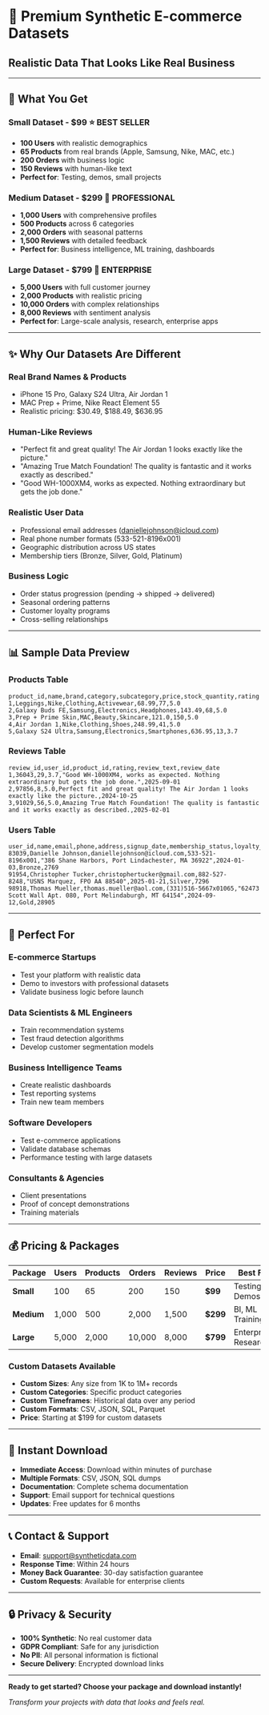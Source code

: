 # 🛒 Premium Synthetic E-commerce Datasets
## **Realistic Data That Looks Like Real Business**

---

## 🎯 **What You Get**

### **Small Dataset - $99** ⭐ **BEST SELLER**
- **100 Users** with realistic demographics
- **65 Products** from real brands (Apple, Samsung, Nike, MAC, etc.)
- **200 Orders** with business logic
- **150 Reviews** with human-like text
- **Perfect for**: Testing, demos, small projects

### **Medium Dataset - $299** 💼 **PROFESSIONAL**
- **1,000 Users** with comprehensive profiles
- **500 Products** across 6 categories
- **2,000 Orders** with seasonal patterns
- **1,500 Reviews** with detailed feedback
- **Perfect for**: Business intelligence, ML training, dashboards

### **Large Dataset - $799** 🚀 **ENTERPRISE**
- **5,000 Users** with full customer journey
- **2,000 Products** with realistic pricing
- **10,000 Orders** with complex relationships
- **8,000 Reviews** with sentiment analysis
- **Perfect for**: Large-scale analysis, research, enterprise apps

---

## ✨ **Why Our Datasets Are Different**

### **Real Brand Names & Products**
- iPhone 15 Pro, Galaxy S24 Ultra, Air Jordan 1
- MAC Prep + Prime, Nike React Element 55
- Realistic pricing: $30.49, $188.49, $636.95

### **Human-Like Reviews**
- "Perfect fit and great quality! The Air Jordan 1 looks exactly like the picture."
- "Amazing True Match Foundation! The quality is fantastic and it works exactly as described."
- "Good WH-1000XM4, works as expected. Nothing extraordinary but gets the job done."

### **Realistic User Data**
- Professional email addresses (daniellejohnson@icloud.com)
- Real phone number formats (533-521-8196x001)
- Geographic distribution across US states
- Membership tiers (Bronze, Silver, Gold, Platinum)

### **Business Logic**
- Order status progression (pending → shipped → delivered)
- Seasonal ordering patterns
- Customer loyalty programs
- Cross-selling relationships

---

## 📊 **Sample Data Preview**

### **Products Table**
```
product_id,name,brand,category,subcategory,price,stock_quantity,rating
1,Leggings,Nike,Clothing,Activewear,68.99,77,5.0
2,Galaxy Buds FE,Samsung,Electronics,Headphones,143.49,68,5.0
3,Prep + Prime Skin,MAC,Beauty,Skincare,121.0,150,5.0
4,Air Jordan 1,Nike,Clothing,Shoes,248.99,41,5.0
5,Galaxy S24 Ultra,Samsung,Electronics,Smartphones,636.95,13,3.7
```

### **Reviews Table**
```
review_id,user_id,product_id,rating,review_text,review_date
1,36043,29,3.7,"Good WH-1000XM4, works as expected. Nothing extraordinary but gets the job done.",2025-09-01
2,97856,8,5.0,Perfect fit and great quality! The Air Jordan 1 looks exactly like the picture.,2024-10-25
3,91029,56,5.0,Amazing True Match Foundation! The quality is fantastic and it works exactly as described.,2025-02-01
```

### **Users Table**
```
user_id,name,email,phone,address,signup_date,membership_status,loyalty_points
83039,Danielle Johnson,daniellejohnson@icloud.com,533-521-8196x001,"386 Shane Harbors, Port Lindachester, MA 36922",2024-01-03,Bronze,2769
91954,Christopher Tucker,christophertucker@gmail.com,882-527-8248,"USNS Marquez, FPO AA 88540",2025-01-21,Silver,7296
98918,Thomas Mueller,thomas.mueller@aol.com,(331)516-5667x01065,"62473 Scott Wall Apt. 080, Port Melindaburgh, MT 64154",2024-09-12,Gold,28905
```

---

## 🎯 **Perfect For**

### **E-commerce Startups**
- Test your platform with realistic data
- Demo to investors with professional datasets
- Validate business logic before launch

### **Data Scientists & ML Engineers**
- Train recommendation systems
- Test fraud detection algorithms
- Develop customer segmentation models

### **Business Intelligence Teams**
- Create realistic dashboards
- Test reporting systems
- Train new team members

### **Software Developers**
- Test e-commerce applications
- Validate database schemas
- Performance testing with large datasets

### **Consultants & Agencies**
- Client presentations
- Proof of concept demonstrations
- Training materials

---

## 💰 **Pricing & Packages**

| Package | Users | Products | Orders | Reviews | Price | Best For |
|---------|-------|----------|--------|---------|-------|----------|
| **Small** | 100 | 65 | 200 | 150 | **$99** | Testing, Demos |
| **Medium** | 1,000 | 500 | 2,000 | 1,500 | **$299** | BI, ML Training |
| **Large** | 5,000 | 2,000 | 10,000 | 8,000 | **$799** | Enterprise, Research |

### **Custom Datasets Available**
- **Custom Sizes**: Any size from 1K to 1M+ records
- **Custom Categories**: Specific product categories
- **Custom Timeframes**: Historical data over any period
- **Custom Formats**: CSV, JSON, SQL, Parquet
- **Price**: Starting at $199 for custom datasets

---

## 🚀 **Instant Download**

- **Immediate Access**: Download within minutes of purchase
- **Multiple Formats**: CSV, JSON, SQL dumps
- **Documentation**: Complete schema documentation
- **Support**: Email support for technical questions
- **Updates**: Free updates for 6 months

---

## 📞 **Contact & Support**

- **Email**: support@syntheticdata.com
- **Response Time**: Within 24 hours
- **Money Back Guarantee**: 30-day satisfaction guarantee
- **Custom Requests**: Available for enterprise clients

---

## 🔒 **Privacy & Security**

- **100% Synthetic**: No real customer data
- **GDPR Compliant**: Safe for any jurisdiction
- **No PII**: All personal information is fictional
- **Secure Delivery**: Encrypted download links

---

**Ready to get started? Choose your package and download instantly!**

*Transform your projects with data that looks and feels real.*

